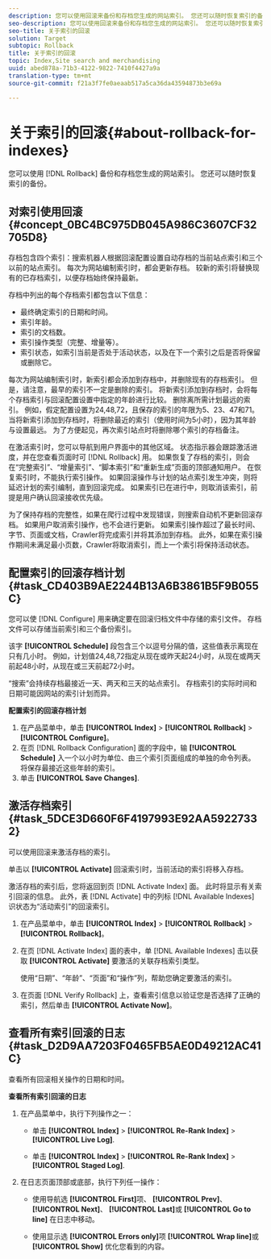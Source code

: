```yaml
---
description: 您可以使用回滚来备份和存档您生成的网站索引。 您还可以随时恢复索引的备份。
seo-description: 您可以使用回滚来备份和存档您生成的网站索引。 您还可以随时恢复索引的备份。
seo-title: 关于索引的回滚
solution: Target
subtopic: Rollback
title: 关于索引的回滚
topic: Index,Site search and merchandising
uuid: abed878a-71b3-4122-9822-7410f4427a9a
translation-type: tm+mt
source-git-commit: f21a3f7fe0aeaab517a5ca36da43594873b3e69a

---
```



# 关于索引的回滚{#about-rollback-for-indexes}

您可以使用 [!DNL Rollback] 备份和存档您生成的网站索引。 您还可以随时恢复索引的备份。

## 对索引使用回滚 {#concept_0BC4BC975DB045A986C3607CF32705D8}

存档包含四个索引：搜索机器人根据回滚配置设置自动存档的当前站点索引和三个以前的站点索引。 每次为网站编制索引时，都会更新存档。 较新的索引将替换现有的已存档索引，以便存档始终保持最新。

存档中列出的每个存档索引都包含以下信息：

* 最终确定索引的日期和时间。
* 索引年龄。
* 索引的文档数。
* 索引操作类型（完整、增量等）。
* 索引状态，如索引当前是否处于活动状态，以及在下一个索引之后是否将保留或删除它。

每次为网站编制索引时，新索引都会添加到存档中，并删除现有的存档索引。 但是，请注意，最早的索引不一定是删除的索引。 将新索引添加到存档时，会将每个存档索引与回滚配置设置中指定的年龄进行比较。 删除离所需计划最远的索引。 例如，假定配置设置为24,48,72，且保存的索引的年限为5、23、47和71。 当将新索引添加到存档时，将删除最近的索引（使用时间为5小时），因为其年龄与设置最远。 为了方便起见，再次索引站点时将删除哪个索引的存档备注。

在激活索引时，您可以导航到用户界面中的其他区域。 状态指示器会跟踪激活进度，并在您查看页面时可 [!DNL Rollback] 用。 如果恢复了存档的索引，则会在“完整索引”、“增量索引”、“脚本索引”和“重新生成”页面的顶部通知用户。 在恢复索引时，不能执行索引操作。 如果回滚操作与计划的站点索引发生冲突，则将延迟计划的索引编制，直到回滚完成。 如果索引已在进行中，则取消该索引，前提是用户确认回滚接收优先级。

为了保持存档的完整性，如果在爬行过程中发现错误，则搜索自动机不更新回滚存档。 如果用户取消索引操作，也不会进行更新。 如果索引操作超过了最长时间、字节、页面或文档，Crawler将完成索引并将其添加到存档。 此外，如果在索引操作期间未满足最小页数，Crawler将取消索引，而上一个索引将保持活动状态。

## 配置索引的回滚存档计划 {#task_CD403B9AE2244B13A6B3861B5F9B055C}

您可以使 [!DNL Configure] 用来确定要在回滚归档文件中存储的索引文件。 存档文件可以存储当前索引和三个备份索引。

该字 **[!UICONTROL Schedule]** 段包含三个以逗号分隔的值，这些值表示离现在只有几小时。 例如，计划值24,48,72指定从现在或昨天起24小时，从现在或两天前起48小时，从现在或三天前起72小时。

“搜索”会持续存档最接近一天、两天和三天的站点索引。 存档索引的实际时间和日期可能因网站的索引计划而异。

**配置索引的回滚存档计划**

1. 在产品菜单中，单击 **[!UICONTROL Index]** > **[!UICONTROL Rollback]** > **[!UICONTROL Configure]**。
1. 在页 [!DNL Rollback Configuration] 面的字段中，输 **[!UICONTROL Schedule]** 入一个以小时为单位、由三个索引页面组成的单独的命令列表。 将保存最接近这些年龄的索引。
1. 单击 **[!UICONTROL Save Changes]**.

## 激活存档索引 {#task_5DCE3D660F6F4197993E92AA59227332}

可以使用回滚来激活存档的索引。

单击以 **[!UICONTROL Activate]** 回滚索引时，当前活动的索引将移入存档。

激活存档的索引后，您将返回到页 [!DNL Activate Index] 面。 此时将显示有关索引回滚的信息。 此外，表 [!DNL Activate] 中的列标 [!DNL Available Indexes] 识状态为“活动索引”的回滚索引。

1. 在产品菜单中，单击 **[!UICONTROL Index]** > **[!UICONTROL Rollback]** > **[!UICONTROL Rollback]**。
1. 在页 [!DNL Activate Index] 面的表中，单 [!DNL Available Indexes] 击以获取 **[!UICONTROL Activate]** 要激活的关联存档索引类型。

   使用“日期”、“年龄”、“页面”和“操作”列，帮助您确定要激活的索引。
1. 在页面 [!DNL Verify Rollback] 上，查看索引信息以验证您是否选择了正确的索引，然后单击 **[!UICONTROL Activate Now]**。

## 查看所有索引回滚的日志 {#task_D2D9AA7203F0465FB5AE0D49212AC41C}

查看所有回滚相关操作的日期和时间。

**查看所有索引回滚的日志**

1. 在产品菜单中，执行下列操作之一：

   * 单击 **[!UICONTROL Index]** > **[!UICONTROL Re-Rank Index]** > **[!UICONTROL Live Log]**.

   * 单击 **[!UICONTROL Index]** > **[!UICONTROL Re-Rank Index]** > **[!UICONTROL Staged Log]**.

1. 在日志页面顶部或底部，执行下列任一操作：

   * 使用导航选 **[!UICONTROL First]**&#x200B;项、 **[!UICONTROL Prev]**、 **[!UICONTROL Next]**、 **[!UICONTROL Last]**&#x200B;或 **[!UICONTROL Go to line]** 在日志中移动。

   * 使用显示选 **[!UICONTROL Errors only]**&#x200B;项 **[!UICONTROL Wrap line]**&#x200B;或 **[!UICONTROL Show]** 优化您看到的内容。

